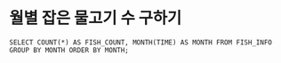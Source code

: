 # 월별 잡은 물고기 수 구하기

```mysql
SELECT COUNT(*) AS FISH_COUNT, MONTH(TIME) AS MONTH FROM FISH_INFO GROUP BY MONTH ORDER BY MONTH;
```

